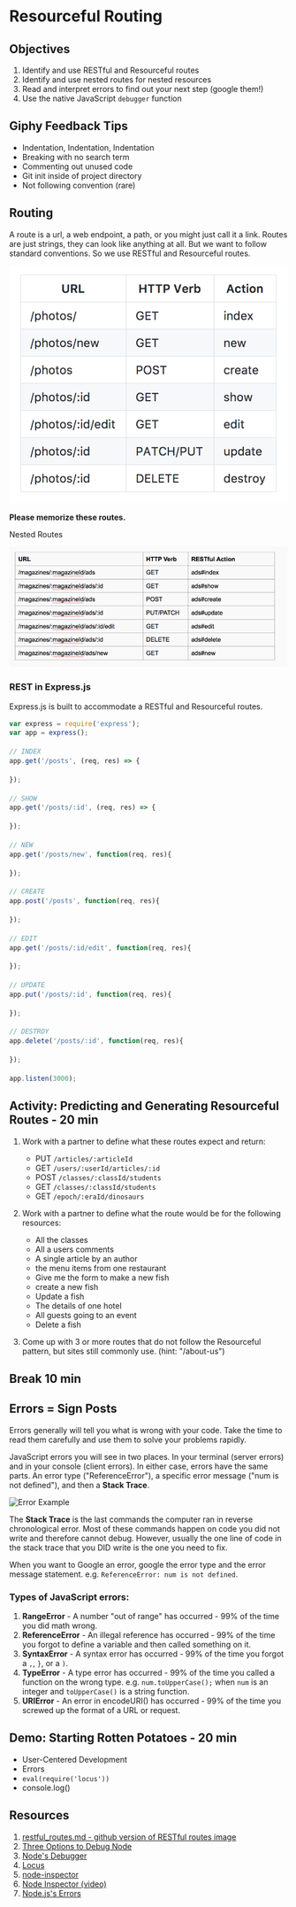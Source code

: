 # Resourceful Routing

## Objectives

1. Identify and use RESTful and Resourceful routes
1. Identify and use nested routes for nested resources
1. Read and interpret errors to find out your next step (google them!)
1. Use the native JavaScript `debugger` function

## Giphy Feedback Tips

- Indentation, Indentation, Indentation
- Breaking with no search term
- Commenting out unused code
- Git init inside of project directory
- Not following convention (rare)

## Routing

A route is a url, a web endpoint, a path, or you might just call it a link. Routes are just strings, they can look like anything at all. But we want to follow standard conventions. So we use RESTful and Resourceful routes.

![RESTful Routes](assets/RESTful-routes.png)

**Please memorize these routes.**

Nested Routes

![Nested Routes](assets/nested-routes.png)

### REST in Express.js

Express.js is built to accommodate a RESTful and Resourceful routes.

```js
var express = require('express');
var app = express();

// INDEX
app.get('/posts', (req, res) => {

});

// SHOW
app.get('/posts/:id', (req, res) => {

});

// NEW
app.get('/posts/new', function(req, res){

});

// CREATE
app.post('/posts', function(req, res){

});

// EDIT
app.get('/posts/:id/edit', function(req, res){

});

// UPDATE
app.put('/posts/:id', function(req, res){

});

// DESTROY
app.delete('/posts/:id', function(req, res){

});

app.listen(3000);
```

## Activity: Predicting and Generating Resourceful Routes - 20 min

1. Work with a partner to define what these routes expect and return:
    - PUT `/articles/:articleId`
    - GET `/users/:userId/articles/:id`
    - POST `/classes/:classId/students`
    - GET `/classes/:classId/students`
    - GET `/epoch/:eraId/dinosaurs`
1. Work with a partner to define what the route would be for the following resources:
    - All the classes
    - All a users comments
    - A single article by an author
    - the menu items from one restaurant
    - Give me the form to make a new fish
    - create a new fish
    - Update a fish
    - The details of one hotel
    - All guests going to an event
    - Delete a fish
    
1. Come up with 3 or more routes that do not follow the Resourceful pattern, but sites still commonly use. (hint: "/about-us")

## Break 10 min

## Errors = Sign Posts

Errors generally will tell you what is wrong with your code. Take the time to read them carefully and use them to solve your problems rapidly.

JavaScript errors you will see in two places. In your terminal (server errors) and in your console (client errors). In either case, errors have the same parts. An error type ("ReferenceError"), a specific error message ("num is not defined"), and then a **Stack Trace**.

![Error Example](assets/error-example.png)

The **Stack Trace** is the last commands the computer ran in reverse chronological error. Most of these commands happen on code you did not write and therefore cannot debug. However, usually the one line of code in the stack trace that you DID write is the one you need to fix.

When you want to Google an error, google the error type and the error message statement. e.g. `ReferenceError: num is not defined`.

### Types of JavaScript errors:

1. **RangeError** - A number "out of range" has occurred - 99% of the time you did math wrong.
1. **ReferenceError** - An illegal reference has occurred - 99% of the time you forgot to define a variable and then called something on it.
1. **SyntaxError** - A syntax error has occurred - 99% of the time you forgot a `,`, `}`, or a `)`.
1. **TypeError** - A type error has occurred - 99% of the time you called a function on the wrong type. e.g. `num.toUpperCase();` when `num` is an integer and `toUpperCase()` is a string function.
1. **URIError** - An error in encodeURI() has occurred - 99% of the time you screwed up the format of a URL or request.

## Demo: Starting Rotten Potatoes - 20 min

- User-Centered Development
- Errors
- `eval(require('locus'))`
- console.log()

## Resources

1. [restful_routes.md - github version of RESTful routes image](https://gist.github.com/alexpchin/09939db6f81d654af06b)
1. [Three Options to Debug Node](https://spin.atomicobject.com/2015/09/25/debug-node-js/)
1. [Node's Debugger](https://nodejs.org/api/debugger.html)
1. [Locus](https://www.npmjs.com/package/locus)
1. [node-inspector](https://github.com/node-inspector/node-inspector)
1. [Node Inspector (video)](https://www.youtube.com/watch?v=03qGA-GJXjI)
1. [Node.js's Errors](https://nodejs.org/api/errors.html#errors_class_referenceerror)
